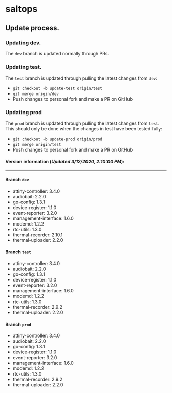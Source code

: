 # saltops

## Update process.
### Updating dev.
The `dev` branch is updated normally through PRs.
### Updating test.
The `test` branch is updated through pulling the latest changes from `dev`:
- `git checkout -b update-test origin/test`
- `git merge origin/dev`
- Push changes to personal fork and make a PR on GitHub

### Updating prod
The `prod` branch is updated through pulling the latest changes from `test`. This should only be done when the changes in test have been tested fully:
- `git checkout -b update-prod origin/prod`
- `git merge origin/test`
- Push changes to personal fork and make a PR on GitHub


#### Version information (_Updated 3/12/2020, 2:10:00 PM_):
____
#### Branch `dev`
 * attiny-controller: 3.4.0
 * audiobait: 2.2.0
 * go-config: 1.3.1
 * device-register: 1.1.0
 * event-reporter: 3.2.0
 * management-interface: 1.6.0
 * modemd: 1.2.2
 * rtc-utils: 1.3.0
 * thermal-recorder: 2.10.1
 * thermal-uploader: 2.2.0
#### Branch `test`
 * attiny-controller: 3.4.0
 * audiobait: 2.2.0
 * go-config: 1.3.1
 * device-register: 1.1.0
 * event-reporter: 3.2.0
 * management-interface: 1.6.0
 * modemd: 1.2.2
 * rtc-utils: 1.3.0
 * thermal-recorder: 2.9.2
 * thermal-uploader: 2.2.0
#### Branch `prod`
 * attiny-controller: 3.4.0
 * audiobait: 2.2.0
 * go-config: 1.3.1
 * device-register: 1.1.0
 * event-reporter: 3.2.0
 * management-interface: 1.6.0
 * modemd: 1.2.2
 * rtc-utils: 1.3.0
 * thermal-recorder: 2.9.2
 * thermal-uploader: 2.2.0
